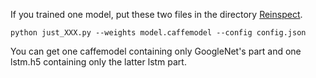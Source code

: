 If you trained one model, put these two files in the directory [Reinspect](https://github.com/Russell91/reinspect).

```
python just_XXX.py --weights model.caffemodel --config config.json
```

You can get one caffemodel containing only GoogleNet's part and one lstm.h5 containing only the latter lstm part. 
